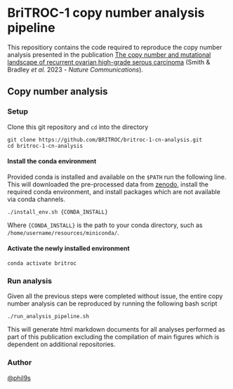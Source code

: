 # BriTROC-1 copy number analysis pipeline
This repositiory contains the code required to reproduce the copy number analysis presented in the publication [The copy number and mutational landscape of recurrent ovarian high-grade serous carcinoma](https://doi.org/10.1038/s41467-023-39867-7) (Smith & Bradley _et al._ 2023 - _Nature Communications_).

## Copy number analysis
### Setup
Clone this git repository and `cd` into the directory
```
git clone https://github.com/BRITROC/britroc-1-cn-analysis.git
cd britroc-1-cn-analysis
```
#### Install the conda environment
Provided conda is installed and available on the `$PATH` run the following line. This will downloaded the pre-processed data from [zenodo](https://zenodo.org/record/8304868), install the required conda environment, and install packages which are not available via conda channels.
```
./install_env.sh {CONDA_INSTALL}
```
Where `{CONDA_INSTALL}` is the path to your conda directory, such as `/home/username/resources/miniconda/`.

#### Activate the newly installed environment
```
conda activate britroc
```

### Run analysis
Given all the previous steps were completed without issue, the entire copy number analysis can be reproduced by running the following bash script
```
./run_analysis_pipeline.sh
```
This will generate html markdown documents for all analyses performed as part of this publication excluding the compilation of main figures which is dependent on additional repositories.

### Author
[@phil9s](https://github.com/Phil9S)
